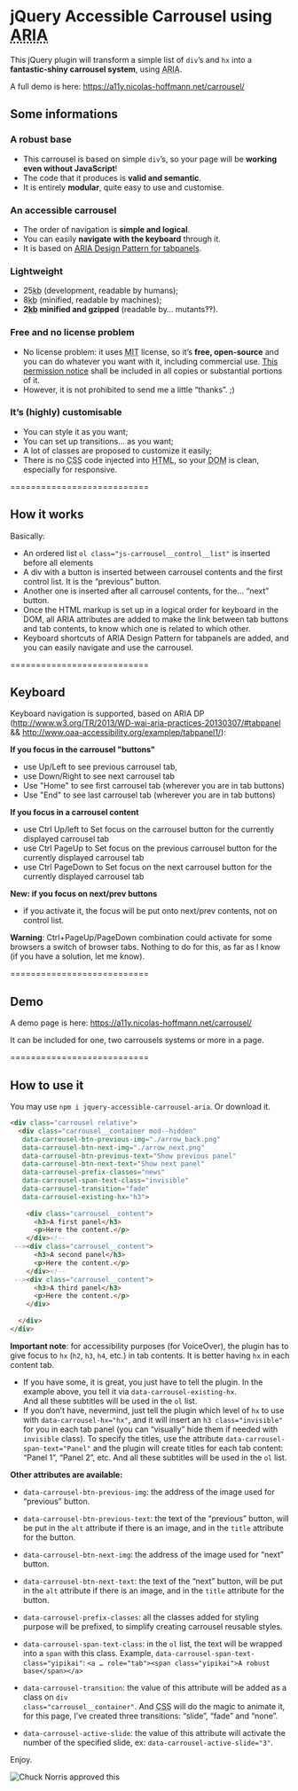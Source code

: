 # jQuery Accessible Carrousel using <abbr title="Accessible Rich Internet Application">ARIA</abbr>

<p>This jQuery plugin will transform a simple list of <code>div</code>’s and <code>hx</code> into a <strong>fantastic-shiny carrousel system</strong>, using <abbr title="Accessible Rich Internet Application">ARIA</abbr>.</p>

A full demo is here: https://a11y.nicolas-hoffmann.net/carrousel/


## Some informations


### A robust base

- This carrousel is based on simple <code>div</code>’s, so your page will be <strong>working even without JavaScript</strong>!
- The code that it produces is <strong>valid and semantic</strong>.
- It is entirely <strong>modular</strong>, quite easy to use and customise.

        	
### An accessible carrousel

- The order of navigation is <strong>simple and logical</strong>.
- You can easily <strong>navigate with the keyboard</strong> through it.
- It is based on <a href="http://www.w3.org/TR/2013/WD-wai-aria-practices-20130307/#tabpanel"><abbr title="Accessible Rich Internet Application">ARIA</abbr> Design Pattern for tabpanels</a>.
        	
### Lightweight

- 25<abbr title="kilobytes">kb</abbr> (development, readable by humans);
- 8<abbr title="kilobytes">kb</abbr> (minified, readable by machines);
- <strong>2<abbr title="kilobytes">kb</abbr> minified and gzipped</strong> (readable by… mutants&#8253;&#8253;).

### Free and no license problem

- No license problem: it uses <abbr title="Massachusetts Institute of Technology">MIT</abbr> license, so it’s <strong>free, open-source</strong> and you can do whatever you want with it, including commercial use. <a href="https://github.com/nico3333fr/jquery-accessible-carrousel-aria/blob/master/LICENSE">This permission notice</a> shall be included in all copies or substantial portions of it.
- However, it is not prohibited to send me a little “thanks”. ;)

### It’s (highly) customisable

- You can style it as you want;
- You can set up transitions… as you want;
- A lot of classes are proposed to customize it easily;
- There is no <abbr title="Cascading Style Sheet">CSS</abbr> code injected into <abbr title="HyperText Markup Language">HTML</abbr>, so your <abbr title="Document Object Model">DOM</abbr> is clean, especially for responsive.


===========================
## How it works

Basically:

- An ordered list ```ol class="js-carrousel__control__list"``` is inserted before all elements
- A div with a button is inserted between carrousel contents and the first control list. It is the “previous” button.
- Another one is inserted after all carrousel contents, for the… “next” button.
- Once the HTML markup is set up in a logical order for keyboard in the DOM, all ARIA attributes are added to make the link between tab buttons and tab contents, to know which one is related to which other.
- Keyboard shortcuts of ARIA Design Pattern for tabpanels are added, and you can easily navigate and use the carrousel.

===========================
## Keyboard

Keyboard navigation is supported, based on ARIA DP (http://www.w3.org/TR/2013/WD-wai-aria-practices-20130307/#tabpanel && http://www.oaa-accessibility.org/examplep/tabpanel1/):

__If you focus in the carrousel "buttons"__
- use Up/Left to see previous carrousel tab, 
- use Down/Right to see next carrousel tab
- Use "Home" to see first carrousel tab (wherever you are in tab buttons)
- Use "End" to see last carrousel tab (wherever you are in tab buttons)

__If you focus in a carrousel content__
- use Ctrl Up/left to Set focus on the carrousel button for the currently displayed carrousel tab
- use Ctrl PageUp to Set focus on the previous carrousel button for the currently displayed carrousel tab
- use Ctrl PageDown to Set focus on the next carrousel button for the currently displayed carrousel tab
 
__New: if you focus on next/prev buttons__
- if you activate it, the focus will be put onto next/prev contents, not on control list.

__Warning__: Ctrl+PageUp/PageDown combination could activate for some browsers a switch of browser tabs. Nothing to do for this, as far as I know (if you have a solution, let me know).

===========================
## Demo

A demo page is here: https://a11y.nicolas-hoffmann.net/carrousel/ 

It can be included for one, two carrousels systems or more in a page.

===========================
## How to use it

You may use <code>npm i jquery-accessible-carrousel-aria</code>. Or download it.


```html
<div class="carrousel relative">      
  <div class="carrousel__container mod--hidden" 
   data-carrousel-btn-previous-img="./arrow_back.png" 
   data-carrousel-btn-next-img="./arrow_next.png"
   data-carrousel-btn-previous-text="Show previous panel"
   data-carrousel-btn-next-text="Show next panel"
   data-carrousel-prefix-classes="news"
   data-carrousel-span-text-class="invisible"
   data-carrousel-transition="fade"
   data-carrousel-existing-hx="h3">
          
    <div class="carrousel__content">
      <h3>A first panel</h3>
      <p>Here the content.</p>
    </div><!--
 --><div class="carrousel__content">
      <h3>A second panel</h3>
      <p>Here the content.</p>
    </div><!--
 --><div class="carrousel__content">
      <h3>A third panel</h3>
      <p>Here the content.</p>
    </div>
          
  </div>
</div>
```

<strong>Important note</strong>: for accessibility purposes (for VoiceOver), the plugin has to give focus to <code>hx</code> (<code>h2</code>, <code>h3</code>, <code>h4</code>, etc.) in tab contents. It is better having <code>hx</code> in each content tab.

- If you have some, it is great, you just have to tell the plugin. In the example above, you tell it via <code>data-carrousel-existing-hx</code>.<br /> And all these subtitles will be used in the <code>ol</code> list.
- If you don’t have, nevermind, just tell the plugin which level of <code>hx</code> to use with <code>data-carrousel-hx="hx"</code>, and it will insert an <code>h3 class="invisible"</code> for you in each tab panel (you can “visually” hide them if needed with <code>invisible</code> class). To specify the titles, use the attribute <code>data-carrousel-span-text="Panel"</code> and the plugin will create titles for each tab content: “Panel 1”, “Panel 2”, etc. And all these subtitles will be used in the <code>ol</code> list.
    
<strong>Other attributes are available:</strong>
    
- <code>data-carrousel-btn-previous-img</code>: the address of the image used for “previous” button.
- <code>data-carrousel-btn-previous-text</code>: the text of the “previous” button, will be put in the <code>alt</code> attribute if there is an image, and in the <code>title</code> attribute for the button.
- <code>data-carrousel-btn-next-img</code>: the address of the image used for “next” button.
- <code>data-carrousel-btn-next-text</code>: the text of the “next” button, will be put in the <code>alt</code> attribute if there is an image, and in the <code>title</code> attribute for the button.
- <code>data-carrousel-prefix-classes</code>: all the classes added for styling purpose will be prefixed, to simplify creating carrousel reusable styles.
- <code>data-carrousel-span-text-class</code>: in the <code>ol</code> list, the text will be wrapped into a <code>span</code> with this class. Example, <code>data-carrousel-span-text-class="yipikai"</code>: ```<a … role="tab"><span class="yipikai">A robust base</span></a>```
- <code>data-carrousel-transition</code>: the value of this attribute will be added as a class on <code>div class="carrousel__container"</code>. And <abbr title="Cascading Style Sheet">CSS</abbr> will do the magic to animate it, for this page, I’ve created three transitions: “slide”, “fade” and “none”.

- <code>data-carrousel-active-slide</code>: the value of this attribute will activate the number of the specified slide, ex: ```data-carrousel-active-slide="3"```.


Enjoy.

<img src="https://www.nicolas-hoffmann.net/bordel/chuck-norris1.jpg" alt="Chuck Norris approved this" />
